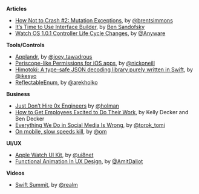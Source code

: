 **Articles**

* [How Not to Crash #2: Mutation Exceptions](http://inessential.com/2015/05/16/how_not_to_crash_2_mutation_exceptions), by [@brentsimmons](https://twitter.com/brentsimmons)
* [It’s Time to Use Interface Builder](http://serieslonuevo.com/ver-online/game-of-thrones-s05e06/), by [Ben Sandofsky](https://twitter.com/sandofsky)
* [Watch OS 1.0.1 Controller Life Cycle Changes](http://blog.mikeswanson.com/post/119399948909/watch-os-1-0-1-controller-life-cycle-changes), by [@Anyware](https://twitter.com/Anyware)

**Tools/Controls**

* [Applandr](http://applandr.com/), by [@joey_tawadrous](https://twitter.com/joey_tawadrous)
* [Periscope-like Permissions for iOS apps](https://medium.com/ios-os-x-development/periscope-like-permissions-for-ios-apps-5b744b4bf5ed), by [@nickoneill](https://twitter.com/nickoneill)
* [Himotoki: A type-safe JSON decoding library purely written in Swift](https://github.com/ikesyo/Himotoki), by [@ikesyo](https://twitter.com/ikesyo)
* [ReflectableEnum](https://github.com/fastred/ReflectableEnum), by [@arekholko](https://twitter.com/arekholko)

**Business**

* [Just Don’t Hire 0x Engineers](http://zachholman.com/posts/0x-engineers/) by [@holman](https://twitter.com/holman)
* [How to Get Employees Excited to Do Their Work](https://hbr.org/2015/05/how-to-get-employees-excited-to-do-their-work), by Kelly Decker and Ben Decker
* [Everything We Do in Social Media Is Wrong](http://www.socialmediatoday.com/social-networks/2015-05-17/everything-we-do-social-media-wrong), by [@torok_tomi](https://twitter.com/torok_tomi)
* [On mobile, slow speeds kill](http://om.co/2015/05/14/on-the-mobile-web-slow-speeds-kill/), by [@om](https://twitter.com/om)


**UI/UX**

* [Apple Watch UI Kit](https://ui8.net/product/apple-watch-ui-kit), by [@ui8net](https://twitter.com/ui8net)
* [Functional Animation In UX Design](http://www.smashingmagazine.com/2015/05/14/functional-ux-design-animations/), by [@AmitDaliot](https://twitter.com/AmitDaliot)

**Videos**

* [Swift Summit](http://realm.io/news/swift-summit/), by [@realm](https://twitter.com/realm)

